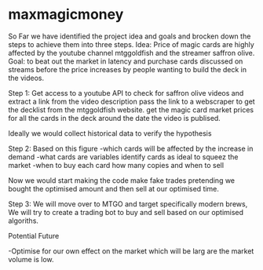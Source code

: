 # maxmagicmoney
So Far we have identified the project idea and goals and brocken down the steps to achieve them into three steps.
Idea: Price of magic cards are highly affected by the youtube channel mtggoldfish and the streamer saffron olive. 
Goal: to beat out the market in latency and purchase cards discussed on streams before the price increases by people wanting to build the deck in the videos. 

Step 1: 
Get access to a youtube API to check for saffron olive videos and extract a link from the video description
pass the link to a webscraper to get the decklist from the mtggoldfish website. 
get the magic card market prices for all the cards in the deck around the date the video is publised. 

Ideally we would collect historical data to verify the hypothesis

Step 2:
Based on this figure 
-which cards will be affected by the increase in demand
-what cards are variables identify cards as ideal to squeez the market
-when to buy each card how many copies and when to sell

Now we would start making the code make fake trades pretending we bought the optimised amount and then sell at our optimised time. 

Step 3:
We will move over to MTGO and target specifically modern brews, 
We will try to create a trading bot to buy and sell based on our optimised algoriths.

Potential Future

-Optimise for our own effect on the market which will be larg are the market volume is low. 















